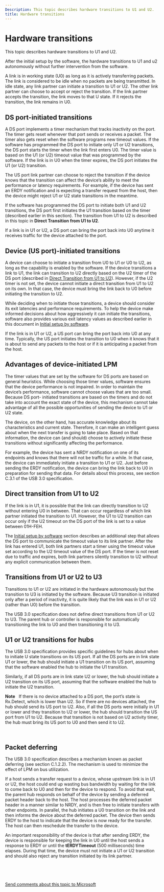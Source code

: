 ```yaml
---
Description: This topic describes hardware transitions to U1 and U2.
title: Hardware transitions
---
```


# Hardware transitions


This topic describes hardware transitions to U1 and U2.

After the initial setup by the software, the hardware transitions to U1 and u2 autonomously without further intervention from the software.

A link is in working state (U0) as long as it is actively transferring packets. The link is considered to be idle when no packets are being transmitted. In idle state, any link partner can initiate a transition to U1 or U2. The other link partner can choose to accept or reject the transition. If the link partner accepts the transition, the link moves to that U state. If it rejects the transition, the link remains in U0.

## DS port-initiated transitions


A DS port implements a timer mechanism that tracks inactivity on the port. The timer gets reset whenever that port sends or receives a packet. The timer also gets reset when the software programs new timeout values. If the software has programmed the DS port to initiate only U1 or U2 transitions, the DS port starts the timer when the link first enters U0. The timer value is based on the U1 (or U2) timeout value that was programmed by the software. If the link is in U0 when the timer expires, the DS port initiates the U1 (or U2) transition.

The US port link partner can choose to reject the transition if the device knows that the transition can affect the device’s ability to meet the performance or latency requirements. For example, if the device has sent an ERDY notification and is expecting a transfer request from the host, then the device might reject U1 or U2 state transitions in the meantime.

If the software has programmed the DS port to initiate both U1 and U2 transitions, the DS port first initiates the U1 transition based on the timer (described earlier in this section). The transition from U1 to U2 is described in this topic in **Direct Transition from U1 to U2**.

If a link is in U1 or U2, a DS port can bring the port back into U0 anytime it receives traffic for the device attached to the port.

## Device (US port)-initiated transitions


A device can choose to initiate a transition from U0 to U1 or U0 to U2, as long as the capability is enabled by the software. If the device transitions a link to U1, the link can transition to U2 directly based on the U2 timer of the DS port (described in [Direct Transition from U1 to U2](#u1tou2)). However, if the U2 timer is not set, the device cannot initiate a direct transition from U1 to U2 on its own. In that case, the device must bring the link back to U0 before initiating the transition to U2.

While deciding when to initiate those transitions, a device should consider its exit latencies and performance requirements. To help the device make informed decisions about how aggressively it can initiate the transitions, software also provides various exit latency values as described earlier in this document in [Initial setup by software](initial-setup-by-software.md).

If the link is in U1 or U2, a US port can bring the port back into U0 at any time. Typically, the US port initiates the transition to U0 when it knows that it is about to send any packets to the host or if it is anticipating a packet from the host.

## Advantages of device-initiated LPM


The timer values that are set by the software for DS ports are based on general heuristics. While choosing those timer values, software ensures that the device performance is not impaired. In order to maintain the device’s performance, software cannot choose values that are too small. Because DS port- initiated transitions are based on the timers and do not take into account the exact state of the device, this mechanism cannot take advantage of all the possible opportunities of sending the device to U1 or U2 state.

The device, on the other hand, has accurate knowledge about its characteristics and current state. Therefore, it can make an intelligent guess about when the next transfer is going to take place. Based on that information, the device can (and should) choose to actively initiate these transitions without significantly affecting the performance.

For example, the device has sent a NRDY notification on one of its endpoints and knows that there will not be traffic for a while. In that case, the device can immediately initiate a transition to U1 or U2. Just before sending the ERDY notification, the device can bring the link back to U0 in preparation for sending that data. For details about this process, see section C.3.1 of the USB 3.0 specification.

## <a href="" id="u1tou2"></a>Direct transition from U1 to U2


If the link is in U1, it is possible that the link can directly transition to U2 without entering U0 in between. That can occur regardless of which link partner initiated the transition to U1. However, the U1 to U2 transition can occur only if the U2 timeout on the DS port of the link is set to a value between 01H-FEH.

The [Initial setup by software](initial-setup-by-software.md) section describes an additional step that allows the DS port to communicate the timeout value to its link partner. After the link has entered U1, both link partners start a timer using the timeout value set according to the U2 timeout value of the DS port. If the timer is not reset due to traffic and expires, both link partners silently transition to U2 without any explicit communication between them.

## Transitions from U1 or U2 to U3


Transitions to U1 or U2 are initiated in the hardware autonomously but the transition to U3 is initiated by the software. Because U3 transition is initiated only after a period of inactivity, it is quite likely that the link was in U1 or U2 (rather than U0) before the transition.

The USB 3.0 specification does not define direct transitions from U1 or U2 to U3. The parent hub or controller is responsible for automatically transitioning the link to U0 and then transitioning it to U3.

## U1 or U2 transitions for hubs


The USB 3.0 specification provides specific guidelines for hubs about when to initiate U state transitions on its US port. If all the DS ports are in link state U1 or lower, the hub should initiate a U1 transition on its US port, assuming that the software enabled the hub to initiate the U1 transition.

Similarly, if all DS ports are in link state U2 or lower, the hub should initiate a U2 transition on its US port, assuming that the software enabled the hub to initiate the U2 transition.

**Note**  
If there is no device attached to a DS port, the port’s state is Rx.Detect, which is lower than U2. So if there are no devices attached, the hub should send its US port to U2. Also, if all the DS ports were initially in U1 or lower and they transition to U2 or lower, the hub should transition the US port from U1 to U2. Because that transition is not based on U2 activity timer, the hub must bring its US port to U0 and then send it to U2.

 

## <a href="" id="packet-def"></a>Packet deferring


The USB 3.0 specification describes a mechanism known as packet deferring (see section C.1.2.2). The mechanism is used to minimize the effect of LPM on bus utilization.

If a host sends a transfer request to a device, whose upstream link is in U1 or U2, the host could end up wasting bus bandwidth by waiting for the link to come back to U0 and then for the device to respond. To avoid that wait, the parent hub responds on behalf of the device by sending a deferred packet header back to the host. The host processes the deferred packet header in a manner similar to NRDY, and is then free to initiate transfers with other endpoints. In parallel, the hub initiates a U0 transition on the link and then informs the device about the deferred packet. The device then sends ERDY to the host to indicate that the device is now ready for the transfer. The host can then reschedule the transfer to the device.

An important responsibility of the device is that after sending ERDY, the device is responsible for keeping the link in U0 until the host sends a response to ERDY or until the **tERDYTimeout** (500 milliseconds) time elapses. During that time, the device must not initiate a U1 or U2 transition and should also reject any transition initiated by its link partner.

 

 

[Send comments about this topic to Microsoft](mailto:wsddocfb@microsoft.com?subject=Documentation%20feedback%20%5Busbcon\buses%5D:%20Hardware%20transitions%20%20RELEASE:%20%281/26/2017%29&body=%0A%0APRIVACY%20STATEMENT%0A%0AWe%20use%20your%20feedback%20to%20improve%20the%20documentation.%20We%20don't%20use%20your%20email%20address%20for%20any%20other%20purpose,%20and%20we'll%20remove%20your%20email%20address%20from%20our%20system%20after%20the%20issue%20that%20you're%20reporting%20is%20fixed.%20While%20we're%20working%20to%20fix%20this%20issue,%20we%20might%20send%20you%20an%20email%20message%20to%20ask%20for%20more%20info.%20Later,%20we%20might%20also%20send%20you%20an%20email%20message%20to%20let%20you%20know%20that%20we've%20addressed%20your%20feedback.%0A%0AFor%20more%20info%20about%20Microsoft's%20privacy%20policy,%20see%20http://privacy.microsoft.com/default.aspx. "Send comments about this topic to Microsoft")



